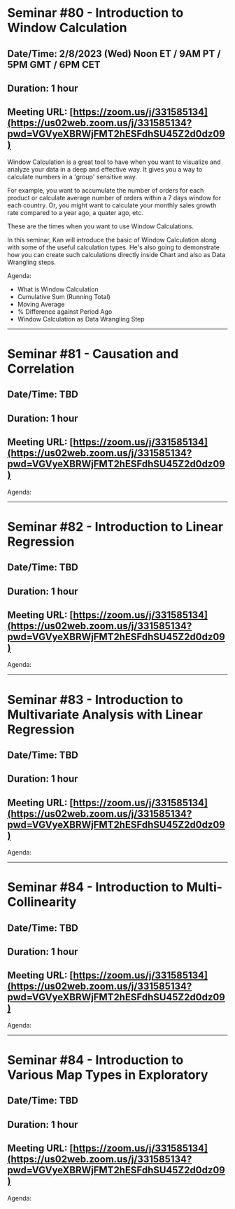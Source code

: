 # Seminar #80 - Introduction to Window Calculation
## Date/Time: 2/8/2023 (Wed) Noon ET / 9AM PT / 5PM GMT / 6PM CET
## Duration: 1 hour
## Meeting URL: [https://zoom.us/j/331585134](https://us02web.zoom.us/j/331585134?pwd=VGVyeXBRWjFMT2hESFdhSU45Z2d0dz09)

Window Calculation is a great tool to have when you want to visualize and analyze your data in a deep and effective way. It gives you a way to calculate numbers in a 'group' sensitive way.

For example, you want to accumulate the number of orders for each product or calculate average number of orders within a 7 days window for each country. Or, you might want to calculate your monthly sales growth rate compared to a year ago, a quater ago, etc.

These are the times when you want to use Window Calculations.

In this seminar, Kan will introduce the basic of Window Calculation along with some of the useful calculation types. He's also going to demonstrate how you can create such calculations directly inside Chart and also as Data Wrangling steps.  

Agenda:

* What is Window Calculation
* Cumulative Sum (Running Total)
* Moving Average
* % Difference against Period Ago
* Window Calculation as Data Wrangling Step

----
# Seminar #81 - Causation and Correlation
## Date/Time: TBD
## Duration: 1 hour
## Meeting URL: [https://zoom.us/j/331585134](https://us02web.zoom.us/j/331585134?pwd=VGVyeXBRWjFMT2hESFdhSU45Z2d0dz09)

Agenda:

----
# Seminar #82 - Introduction to Linear Regression
## Date/Time: TBD
## Duration: 1 hour
## Meeting URL: [https://zoom.us/j/331585134](https://us02web.zoom.us/j/331585134?pwd=VGVyeXBRWjFMT2hESFdhSU45Z2d0dz09)

Agenda:

----
# Seminar #83 - Introduction to Multivariate Analysis with Linear Regression
## Date/Time: TBD
## Duration: 1 hour
## Meeting URL: [https://zoom.us/j/331585134](https://us02web.zoom.us/j/331585134?pwd=VGVyeXBRWjFMT2hESFdhSU45Z2d0dz09)

Agenda:

----
# Seminar #84 - Introduction to Multi-Collinearity
## Date/Time: TBD
## Duration: 1 hour
## Meeting URL: [https://zoom.us/j/331585134](https://us02web.zoom.us/j/331585134?pwd=VGVyeXBRWjFMT2hESFdhSU45Z2d0dz09)

Agenda:

----
# Seminar #84 - Introduction to Various Map Types in Exploratory
## Date/Time: TBD
## Duration: 1 hour
## Meeting URL: [https://zoom.us/j/331585134](https://us02web.zoom.us/j/331585134?pwd=VGVyeXBRWjFMT2hESFdhSU45Z2d0dz09)

Agenda:

